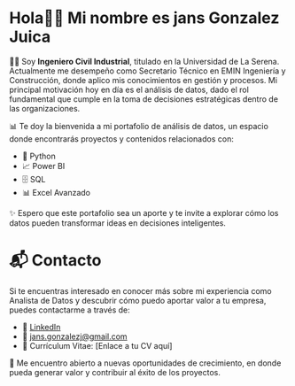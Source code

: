 # Hola✌🏼 Mi nombre es jans Gonzalez Juica
👨‍💼 Soy <strong>Ingeniero Civil Industrial</strong>, titulado en la Universidad de La Serena. Actualmente me desempeño como Secretario Técnico en EMIN Ingeniería y Construcción, donde aplico mis conocimientos en gestión y procesos. Mi principal motivación hoy en día es el análisis de datos, dado el rol fundamental que cumple en la toma de decisiones estratégicas dentro de las organizaciones.

📊 Te doy la bienvenida a mi portafolio de análisis de datos, un espacio donde encontrarás proyectos y contenidos relacionados con:

- 🐍 Python
- 📈 Power BI
- 🗄️ SQL
- 📊 Excel Avanzado

✨ Espero que este portafolio sea un aporte y te invite a explorar cómo los datos pueden transformar ideas en decisiones inteligentes.


# 📬 Contacto
Si te encuentras interesado en conocer más sobre mi experiencia como Analista de Datos y descubrir cómo puedo aportar valor a tu empresa, puedes contactarme a través de:
- 🔗 <a href="https://www.linkedin.com/in/jans-gonzalez/" target="_blank" title="Ver perfil de LinkedIn">LinkedIn</a>
- 📧 jans.gonzalezj@gmail.com
- 📄 Currículum Vitae: [Enlace a tu CV aquí]

🚀 Me encuentro abierto a nuevas oportunidades de crecimiento, en donde pueda generar valor y contribuir al éxito de los proyectos.
